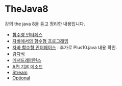 # TheJava8

강의 the java 8을 듣고 정리한 내용입니다.

- [함수영 인터페스](./src/main/java/me/whiteship/java8to11/RunSometing.java)
- [자바에서의 함수형 프로그래밍](./src/main/java/me/whiteship/java8to11/Foo.java)
- [자바 함수형 인터페이스](./src/main/java/me/whiteship/java8to11/Foo.java)
  : 추가로 Plus10.java 내용 확인.
- [람다식](./src/main/java/me/whiteship/java8to11/Lambda.java)
- [메서드레퍼런스](./src/main/java/me/whiteship/java8to11/Mf.java)
- [API 기본 메소드](./src/main/java/me/whiteship/java8to11/DefaultmethodsAPI.java)
- [Stream](./src/main/java/me/whiteship/java8to11/Stream.java)
- [Optional](./src/main/java/me/whiteship/java8to11/OptionalAPI.java)
